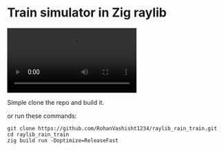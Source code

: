 # Train simulator in Zig raylib

![Simulator demo video](./assets/example.mov)

Simple clone the repo and build it.

or run these commands:

```
git clone https://github.com/RohanVashisht1234/raylib_rain_train.git
cd raylib_rain_train
zig build run -Doptimize=ReleaseFast
```

